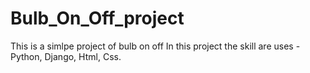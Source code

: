 # Bulb_On_Off_project

This is a simlpe project of bulb on off In this project the skill are uses - Python, Django, Html, Css.

